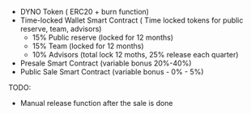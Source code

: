 - DYNO Token ( ERC20 + burn function)
- Time-locked Wallet Smart Contract ( Time locked tokens for public reserve, team, advisors)
   - 15% Public reserve (locked for 12 months)
   - 15% Team (locked for 12 months)
   - 10% Advisors (total lock 12 moths, 25% release each quarter)
- Presale Smart Contract (variable bonus 20%-40%)
- Public Sale Smart Contract (variable bonus - 0% - 5%)

TODO:
- Manual release function after the sale is done